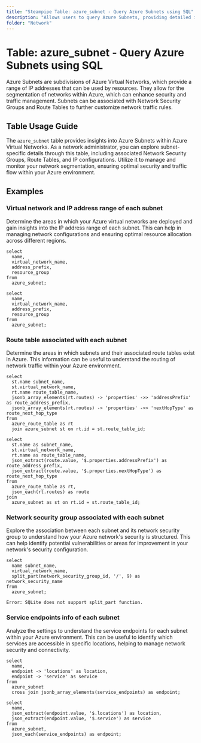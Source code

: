 ```yaml
---
title: "Steampipe Table: azure_subnet - Query Azure Subnets using SQL"
description: "Allows users to query Azure Subnets, providing detailed information about each subnet within Azure Virtual Networks."
folder: "Network"
---
```


# Table: azure_subnet - Query Azure Subnets using SQL

Azure Subnets are subdivisions of Azure Virtual Networks, which provide a range of IP addresses that can be used by resources. They allow for the segmentation of networks within Azure, which can enhance security and traffic management. Subnets can be associated with Network Security Groups and Route Tables to further customize network traffic rules.

## Table Usage Guide

The `azure_subnet` table provides insights into Azure Subnets within Azure Virtual Networks. As a network administrator, you can explore subnet-specific details through this table, including associated Network Security Groups, Route Tables, and IP configurations. Utilize it to manage and monitor your network segmentation, ensuring optimal security and traffic flow within your Azure environment.

## Examples

### Virtual network and IP address range of each subnet
Determine the areas in which your Azure virtual networks are deployed and gain insights into the IP address range of each subnet. This can help in managing network configurations and ensuring optimal resource allocation across different regions.

```sql+postgres
select
  name,
  virtual_network_name,
  address_prefix,
  resource_group
from
  azure_subnet;
```

```sql+sqlite
select
  name,
  virtual_network_name,
  address_prefix,
  resource_group
from
  azure_subnet;
```

### Route table associated with each subnet
Determine the areas in which subnets and their associated route tables exist in Azure. This information can be useful to understand the routing of network traffic within your Azure environment.

```sql+postgres
select
  st.name subnet_name,
  st.virtual_network_name,
  rt.name route_table_name,
  jsonb_array_elements(rt.routes) -> 'properties' ->> 'addressPrefix' as route_address_prefix,
  jsonb_array_elements(rt.routes) -> 'properties' ->> 'nextHopType' as route_next_hop_type
from
  azure_route_table as rt
  join azure_subnet st on rt.id = st.route_table_id;
```

```sql+sqlite
select
  st.name as subnet_name,
  st.virtual_network_name,
  rt.name as route_table_name,
  json_extract(route.value, '$.properties.addressPrefix') as route_address_prefix,
  json_extract(route.value, '$.properties.nextHopType') as route_next_hop_type
from
  azure_route_table as rt,
  json_each(rt.routes) as route
join
  azure_subnet as st on rt.id = st.route_table_id;
```

### Network security group associated with each subnet
Explore the association between each subnet and its network security group to understand how your Azure network's security is structured. This can help identify potential vulnerabilities or areas for improvement in your network's security configuration.

```sql+postgres
select
  name subnet_name,
  virtual_network_name,
  split_part(network_security_group_id, '/', 9) as network_security_name
from
  azure_subnet;
```

```sql+sqlite
Error: SQLite does not support split_part function.
```

### Service endpoints info of each subnet
Analyze the settings to understand the service endpoints for each subnet within your Azure environment. This can be useful to identify which services are accessible in specific locations, helping to manage network security and connectivity.

```sql+postgres
select
  name,
  endpoint -> 'locations' as location,
  endpoint -> 'service' as service
from
  azure_subnet
  cross join jsonb_array_elements(service_endpoints) as endpoint;
```

```sql+sqlite
select
  name,
  json_extract(endpoint.value, '$.locations') as location,
  json_extract(endpoint.value, '$.service') as service
from
  azure_subnet,
  json_each(service_endpoints) as endpoint;
```